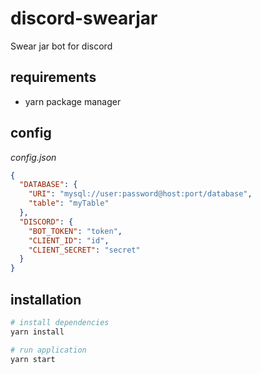 # discord-swearjar

Swear jar bot for discord

## requirements

- yarn package manager

## config

_config.json_

```json
{
  "DATABASE": {
    "URI": "mysql://user:password@host:port/database",
    "table": "myTable"
  },
  "DISCORD": {
    "BOT_TOKEN": "token",
    "CLIENT_ID": "id",
    "CLIENT_SECRET": "secret"
  }
}
```

## installation

```bash
# install dependencies
yarn install

# run application
yarn start
```
